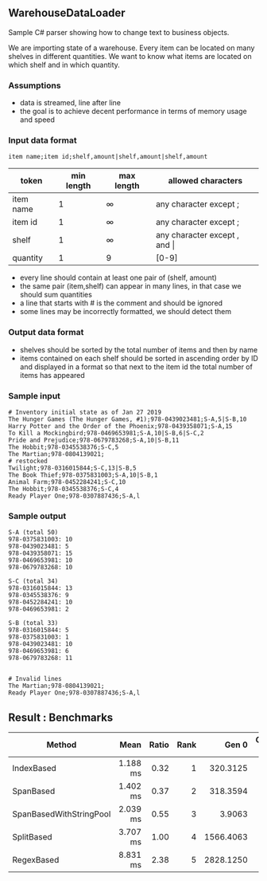 ﻿## WarehouseDataLoader
Sample C# parser showing how to change text to business objects.

We are importing state of a warehouse. Every item can be located on many shelves in different quantities. We want to know what items are located on which shelf and in which quantity.

### Assumptions
- data is streamed, line after line
- the goal is to achieve decent performance in terms of memory usage and speed

### Input data format
```
item name;item id;shelf,amount|shelf,amount|shelf,amount
```
token        | min length | max length | allowed characters
------------ | ---------- | -----------| ------------
item name    | 1          | ∞          | any character except ;
item id      | 1          | ∞          | any character except ;
shelf        | 1          | ∞          | any character except , and \|
quantity     | 1          | 9          | [0-9]

- every line should contain at least one pair of (shelf, amount)
- the same pair (item,shelf) can appear in many lines, in that case we should sum quantities
- a line that starts with # is the comment and should be ignored
- some lines may be incorrectly formatted, we should detect them

### Output data format
- shelves should be sorted by the total number of items and then by name
- items contained on each shelf should be sorted in ascending order by ID and displayed in a format so that next to the item id
the total number of items has appeared

### Sample input
```
# Inventory initial state as of Jan 27 2019
The Hunger Games (The Hunger Games, #1);978-0439023481;S-A,5|S-B,10
Harry Potter and the Order of the Phoenix;978-0439358071;S-A,15
To Kill a Mockingbird;978-0469653981;S-A,10|S-B,6|S-C,2
Pride and Prejudice;978-0679783268;S-A,10|S-B,11
The Hobbit;978-0345538376;S-C,5
The Martian;978-0804139021;
# restocked
Twilight;978-0316015844;S-C,13|S-B,5
The Book Thief;978-0375831003;S-A,10|S-B,1
Animal Farm;978-0452284241;S-C,10
The Hobbit;978-0345538376;S-C,4
Ready Player One;978-0307887436;S-A,l
```


### Sample output
```
S-A (total 50)
978-0375831003: 10
978-0439023481: 5
978-0439358071: 15
978-0469653981: 10
978-0679783268: 10

S-C (total 34)
978-0316015844: 13
978-0345538376: 9
978-0452284241: 10
978-0469653981: 2

S-B (total 33)
978-0316015844: 5
978-0375831003: 1
978-0439023481: 10
978-0469653981: 6
978-0679783268: 11


# Invalid lines
The Martian;978-0804139021;
Ready Player One;978-0307887436;S-A,l
```

## Result : Benchmarks

|                  Method |     Mean | Ratio | Rank |     Gen 0 | Gen 1 | Gen 2 |  Allocated |
|------------------------ |---------:|------:|-----:|----------:|------:|------:|-----------:|
|              IndexBased | 1.188 ms |  0.32 |    1 |  320.3125 |     - |     - |   490.5 KB |
|               SpanBased | 1.402 ms |  0.37 |    2 |  318.3594 |     - |     - |  490.51 KB |
| SpanBasedWithStringPool | 2.039 ms |  0.55 |    3 |    3.9063 |     - |     - |    9.54 KB |
|              SplitBased | 3.707 ms |  1.00 |    4 | 1566.4063 |     - |     - | 2400.63 KB |
|              RegexBased | 8.831 ms |  2.38 |    5 | 2828.1250 |     - |     - | 4335.79 KB |
